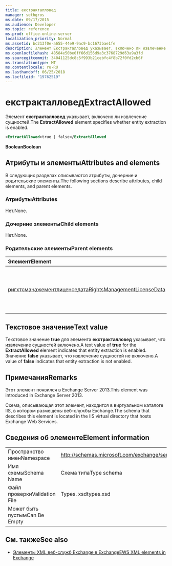 ```yaml
---
title: екстракталловед
manager: sethgros
ms.date: 09/17/2015
ms.audience: Developer
ms.topic: reference
ms.prod: office-online-server
localization_priority: Normal
ms.assetid: bc213f0e-a655-44e9-9ac9-bc1673bae1fe
description: Элемент Екстракталловед указывает, включено ли извлечение сущностей.
ms.openlocfilehash: 48584e50be0ff66d156d9a3c3768729d63a9a3fd
ms.sourcegitcommit: 34041125dc8c5f993b21cebfc4f8b72f0fd2cb6f
ms.translationtype: MT
ms.contentlocale: ru-RU
ms.lasthandoff: 06/25/2018
ms.locfileid: "19762519"
---
```

# <a name="extractallowed"></a><span data-ttu-id="bad42-103">екстракталловед</span><span class="sxs-lookup"><span data-stu-id="bad42-103">ExtractAllowed</span></span>

<span data-ttu-id="bad42-104">Элемент **екстракталловед** указывает, включено ли извлечение сущностей.</span><span class="sxs-lookup"><span data-stu-id="bad42-104">The **ExtractAllowed** element specifies whether entity extraction is enabled.</span></span> 
  
```XML
<ExtractAllowed>true | false</ExtractAllowed
```

 <span data-ttu-id="bad42-105">**Boolean**</span><span class="sxs-lookup"><span data-stu-id="bad42-105">**Boolean**</span></span>
## <a name="attributes-and-elements"></a><span data-ttu-id="bad42-106">Атрибуты и элементы</span><span class="sxs-lookup"><span data-stu-id="bad42-106">Attributes and elements</span></span>

<span data-ttu-id="bad42-107">В следующих разделах описываются атрибуты, дочерние и родительские элементы.</span><span class="sxs-lookup"><span data-stu-id="bad42-107">The following sections describe attributes, child elements, and parent elements.</span></span>
  
### <a name="attributes"></a><span data-ttu-id="bad42-108">Атрибуты</span><span class="sxs-lookup"><span data-stu-id="bad42-108">Attributes</span></span>

<span data-ttu-id="bad42-109">Нет.</span><span class="sxs-lookup"><span data-stu-id="bad42-109">None.</span></span>
  
### <a name="child-elements"></a><span data-ttu-id="bad42-110">Дочерние элементы</span><span class="sxs-lookup"><span data-stu-id="bad42-110">Child elements</span></span>

<span data-ttu-id="bad42-111">Нет.</span><span class="sxs-lookup"><span data-stu-id="bad42-111">None.</span></span>
  
### <a name="parent-elements"></a><span data-ttu-id="bad42-112">Родительские элементы</span><span class="sxs-lookup"><span data-stu-id="bad42-112">Parent elements</span></span>

|<span data-ttu-id="bad42-113">**Элемент**</span><span class="sxs-lookup"><span data-stu-id="bad42-113">**Element**</span></span>|<span data-ttu-id="bad42-114">**Описание**</span><span class="sxs-lookup"><span data-stu-id="bad42-114">**Description**</span></span>|
|:-----|:-----|
|[<span data-ttu-id="bad42-115">ригхтсманажементлиценседата</span><span class="sxs-lookup"><span data-stu-id="bad42-115">RightsManagementLicenseData</span></span>](rightsmanagementlicensedata.md) <br/> |<span data-ttu-id="bad42-116">Указывает сведения о лицензии на управление правами.</span><span class="sxs-lookup"><span data-stu-id="bad42-116">Specifies information about the rights management license.</span></span>  <br/> |
   
## <a name="text-value"></a><span data-ttu-id="bad42-117">Текстовое значение</span><span class="sxs-lookup"><span data-stu-id="bad42-117">Text value</span></span>

<span data-ttu-id="bad42-118">Текстовое значение **true** для элемента **екстракталловед** указывает, что извлечение сущностей включено.</span><span class="sxs-lookup"><span data-stu-id="bad42-118">A text value of **true** for the **ExtractAllowed** element indicates that entity extraction is enabled.</span></span> <span data-ttu-id="bad42-119">Значение **false** указывает, что извлечение сущностей не включено.</span><span class="sxs-lookup"><span data-stu-id="bad42-119">A value of **false** indicates that entity extraction is not enabled.</span></span> 
  
## <a name="remarks"></a><span data-ttu-id="bad42-120">Примечания</span><span class="sxs-lookup"><span data-stu-id="bad42-120">Remarks</span></span>

<span data-ttu-id="bad42-121">Этот элемент появился в Exchange Server 2013.</span><span class="sxs-lookup"><span data-stu-id="bad42-121">This element was introduced in Exchange Server 2013.</span></span>
  
<span data-ttu-id="bad42-122">Схема, описывающая этот элемент, находится в виртуальном каталоге IIS, в котором размещены веб-службы Exchange.</span><span class="sxs-lookup"><span data-stu-id="bad42-122">The schema that describes this element is located in the IIS virtual directory that hosts Exchange Web Services.</span></span>
  
## <a name="element-information"></a><span data-ttu-id="bad42-123">Сведения об элементе</span><span class="sxs-lookup"><span data-stu-id="bad42-123">Element information</span></span>

|||
|:-----|:-----|
|<span data-ttu-id="bad42-124">Пространство имен</span><span class="sxs-lookup"><span data-stu-id="bad42-124">Namespace</span></span>  <br/> |http://schemas.microsoft.com/exchange/services/2006/types  <br/> |
|<span data-ttu-id="bad42-125">Имя схемы</span><span class="sxs-lookup"><span data-stu-id="bad42-125">Schema Name</span></span>  <br/> |<span data-ttu-id="bad42-126">Схема типа</span><span class="sxs-lookup"><span data-stu-id="bad42-126">Type schema</span></span>  <br/> |
|<span data-ttu-id="bad42-127">Файл проверки</span><span class="sxs-lookup"><span data-stu-id="bad42-127">Validation File</span></span>  <br/> |<span data-ttu-id="bad42-128">Types. xsd</span><span class="sxs-lookup"><span data-stu-id="bad42-128">types.xsd</span></span>  <br/> |
|<span data-ttu-id="bad42-129">Может быть пустым</span><span class="sxs-lookup"><span data-stu-id="bad42-129">Can Be Empty</span></span>  <br/> ||
   
## <a name="see-also"></a><span data-ttu-id="bad42-130">См. также</span><span class="sxs-lookup"><span data-stu-id="bad42-130">See also</span></span>



- [<span data-ttu-id="bad42-131">Элементы XML веб-служб Exchange в Exchange</span><span class="sxs-lookup"><span data-stu-id="bad42-131">EWS XML elements in Exchange</span></span>](ews-xml-elements-in-exchange.md)


